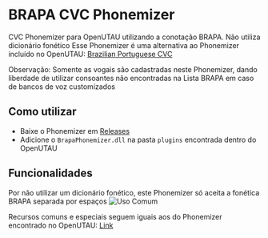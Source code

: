 # BRAPA CVC Phonemizer
CVC Phonemizer para OpenUTAU utilizando a conotação BRAPA. Não utiliza dicionário fonético
Esse Phonemizer é uma alternativa ao Phonemizer incluído no OpenUTAU: [Brazilian Portuguese CVC](https://github.com/stakira/OpenUtau/wiki/Phonemizers#pt-br-cvc-brazilian-portuguese-cvc)

Observação: Somente as vogais são cadastradas neste Phonemizer, dando liberdade de utilizar consoantes não encontradas na Lista BRAPA em caso de bancos de voz customizados


## Como utilizar
- Baixe o Phonemizer em [Releases](https://github.com/Team-BRAPA/BRAPA-CVC-Phonemizer/releases)<br/>
- Adicione o `BrapaPhonemizer.dll` na pasta `plugins` encontrada dentro do OpenUTAU


## Funcionalidades
Por não utilizar um dicionário fonético, este Phonemizer só aceita a fonética BRAPA separada por espaços
![Uso Comum](https://i.imgur.com/XhzminV.png)

Recursos comuns e especiais seguem iguais aos do Phonemizer encontrado no OpenUTAU: [Link](https://github.com/stakira/OpenUtau/wiki/Phonemizers#common-feature)
